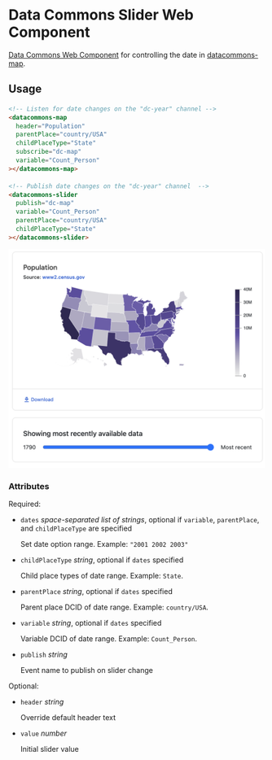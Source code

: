 # Data Commons Slider Web Component

[Data Commons Web Component](../../README.md) for controlling the date in [datacommons-map](./map.md).

## Usage

```html
<!-- Listen for date changes on the "dc-year" channel -->
<datacommons-map
  header="Population"
  parentPlace="country/USA"
  childPlaceType="State"
  subscribe="dc-map"
  variable="Count_Person"
></datacommons-map>

<!-- Publish date changes on the "dc-year" channel  -->
<datacommons-slider
  publish="dc-map"
  variable="Count_Person"
  parentPlace="country/USA"
  childPlaceType="State"
></datacommons-slider>
```

<img src="../assets/map-slider.png" width="620"/>

### Attributes

Required:

- `dates` _space-separated list of strings_, optional if `variable`, `parentPlace`, and `childPlaceType` are specified

  Set date option range. Example: `"2001 2002 2003"`

- `childPlaceType` _string_, optional if `dates` specified

  Child place types of date range. Example: `State`.

- `parentPlace` _string_, optional if `dates` specified

  Parent place DCID of date range. Example: `country/USA`.

- `variable` _string_, optional if `dates` specified

  Variable DCID of date range. Example: `Count_Person`.

- `publish` _string_

  Event name to publish on slider change

Optional:

- `header` _string_

  Override default header text

- `value` _number_

  Initial slider value
